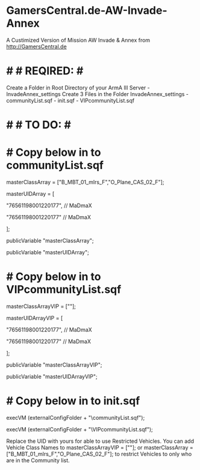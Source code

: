 # GamersCentral.de-AW-Invade-Annex
A Custimized Version of Mission AW Invade &amp; Annex from http://GamersCentral.de


# # #  REQIRED:  # # 
Create a Folder in Root Directory of your ArmA III Server - InvadeAnnex_settings
Create 3 Files in the Folder InvadeAnnex_settings - communityList.sqf - init.sqf - VIPcommunityList.sqf


# # #  TO DO:  # # 

# # Copy below in to communityList.sqf #


masterClassArray = ["B_MBT_01_mlrs_F","O_Plane_CAS_02_F"];

masterUIDArray = [

  "76561198001220177", // MaDmaX
  
  "76561198001220177" // MaDmaX
  
];

publicVariable "masterClassArray";

publicVariable "masterUIDArray";





# # Copy below in to VIPcommunityList.sqf #

masterClassArrayVIP = [""];

masterUIDArrayVIP = [

  "76561198001220177", // MaDmaX
  
  "76561198001220177" // MaDmaX
  
];

publicVariable "masterClassArrayVIP";

publicVariable "masterUIDArrayVIP";




# # Copy below in to init.sqf #

execVM (externalConfigFolder + "\communityList.sqf");

execVM (externalConfigFolder + "\VIPcommunityList.sqf");


Replace the UID with yours for able to use Restricted Vehicles.
You can add Vehicle Class Names to masterClassArrayVIP = [""]; or masterClassArray = ["B_MBT_01_mlrs_F","O_Plane_CAS_02_F"]; to restrict Vehicles to only who are in the Community list.
